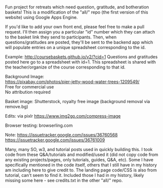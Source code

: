 Fun project for retreats which need question, gratitude, and botheration baskets! This is a modification of the "all/" repo (the first version of this website) using Google Apps Engine. 

If you'd like to add your own front end, please feel free to make a pull request. I'll then assign you a particular "id" number which they can attach to the basket link they send to participants. Then, when questions/gratitudes are posted, they'll be sent to the backend app which will populate entries on a unique spreadsheet corresponding to the id.

Example: http://coursebaskets.github.io/v2/?cid=1
Questions and gratitudes posted here go to a spreadsheet with id=1. This spreadsheet is shared with the teacher/organize of the course corresponding to that id.


Background Image:  
https://pixabay.com/photos/pier-jetty-wood-water-trees-1209549/  
Free for commercial use  
No attribution required  

Basket image:
Shutterstock, royalty free image
(background removal via remove.bg)

Edits:
via pixlr 
https://www.img2go.com/compress-image

Browser testing:
browserling.com

Note:
https://issuetracker.google.com/issues/36760568
https://issuetracker.google.com/issues/36761009

Many, many SO, w3, and tutorial posts used in quickly building this. I took code from these Q&A/tutorials and modified/used it (did not copy code from any existing projects/pages, only tutorials, guides, Q&A, etc). Some I have specifically mentioned in the code itself, others that I still have in my history am including here to give credit to. The landing page code/CSS is also from tutorial, can't seem to find it. Included those I had in my history, likely missing some here - see credits.txt in the other "all/" repo. 

